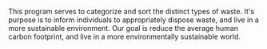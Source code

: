 This program serves to categorize and sort the distinct types of waste. It's purpose is to inform individuals to appropriately dispose waste, and live in a more sustainable environment. Our goal is reduce the average human carbon footprint, and live in a more environmentally sustainable world.
